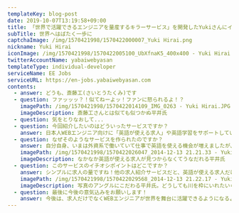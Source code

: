 ```yaml
---
templateKey: blog-post
date: 2019-10-07T13:19:58+09:00
title: 「世界で活躍できるエンジニアを量産するキラーサービス」を開発したYukiさんにインタビュー！
subTitle: 世界へはばたく一歩に
captchaImage: /img/1570421998/1570422000007_Yuki Hirai.png
nickname: Yuki Hirai
iconImage: /img/1570421998/1570422005100_UbXfnaK5_400x400 - Yuki Hirai.jpg
twitterAccountName: yabaiwebyasan
templateType: individual-developer
serviceName: EE Jobs
serviceURL: https://en-jobs.yabaiwebyasan.com
contents:
  - answer: どうも、斎藤工(さいとうたくみ)です
  - question: ファッッッ？！似てねーよッ！ファンに怒られるよ！？
    imagePath: /img/1570421998/1570422014109_IMG_0263 - Yuki Hirai.JPG
    imageDescription: 斎藤工さんとは似ても似つかぬ平井氏
  - question: 気をとりなおして...
  - question: 今回紹介したいのはどういったサービスですか？
    answer: 日本人WEBエンジニア向けに「英語が使える求人」や英語学習をサポートしている企業の情報をまとめたサービスです。
  - question: なぜそのようなサービスを作られたのですか？
    answer: 自分自身、いまは外資系で働いていて仕事で英語を使える機会が増えましたが、転職活動時に日本国内だと英語を使える環境がなかなか見つからなくて困った経験があったんですよね。なので、このサービスをつくりました。
    imagePath: /img/1570421998/1570422026047_2014-12-13 21.21.33 - Yuki Hirai.jpg
    imageDescription: なかなか英語が使える求人が見つからなくてうなだれる平井氏
  - question: このサービスのイチオシポイントはどこですか？
    answer: シンプルに求人の量ですね！他の求人紹介サービスだと、英語が使える求人だけがこれだけ掲載されてるサービスはないと思います。Glassdoorも日本のWEBエンジニア向けで絞るとEE Jobsよりも求人量は少なくなりますね。
    imagePath: /img/1570421998/1570422029568_2014-12-13 21.22.17 - Yuki Hirai.jpg
    imageDescription: 写真のアングルにこだわる平井氏。どうしても川を枠にいれたいらしい。
  - question: 最後に今後の意気込みをお願いします！
    answer: 今後は、求人だけでなくWEBエンジニアが世界を舞台に活躍できるようになるようなお役立ち情報なども掲載していく予定です！なにとぞよろしくお願いいたします！
---
```

